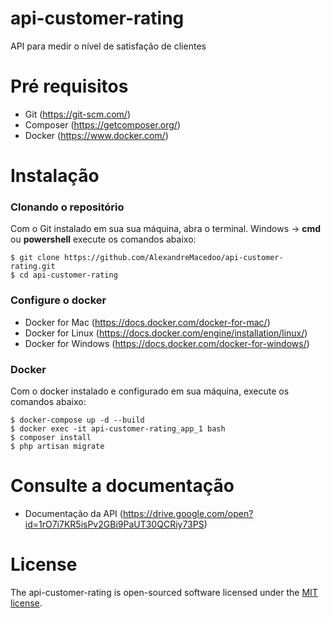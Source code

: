 # api-customer-rating

API para medir o nível de satisfação de clientes

# Pré requisitos

- Git (https://git-scm.com/)
- Composer (https://getcomposer.org/)
- Docker (https://www.docker.com/)

# Instalação
### Clonando o repositório

Com o Git instalado em sua sua máquina, abra o terminal. 
Windows -> **cmd** ou **powershell** execute os comandos abaixo:
```ssh
$ git clone https://github.com/AlexandreMacedoo/api-customer-rating.git
$ cd api-customer-rating
```

### Configure o docker 

- Docker for Mac (https://docs.docker.com/docker-for-mac/)
- Docker for Linux (https://docs.docker.com/engine/installation/linux/)
- Docker for Windows (https://docs.docker.com/docker-for-windows/)

### Docker
Com o docker instalado e configurado em sua máquina, execute os comandos abaixo:

```ssh
$ docker-compose up -d --build
$ docker exec -it api-customer-rating_app_1 bash
$ composer install
$ php artisan migrate
```

# Consulte a documentação

- Documentação da API (https://drive.google.com/open?id=1rO7i7KR5isPv2GBi9PaUT30QCRiy73PS)

# License
The api-customer-rating is open-sourced software licensed under the [MIT license](https://opensource.org/licenses/MIT).